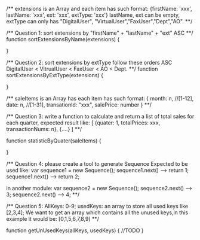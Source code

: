 /**
  extensions is an Array and each item has such format:
  {firstName: 'xxx', lastName: 'xxx', ext: 'xxx', extType: 'xxx'}
  lastName, ext can be empty, extType can only has "DigitalUser", "VirtualUser","FaxUser","Dept","AO".
**/

/**
  Question 1: sort extensions by "firstName" + "lastName" + "ext" ASC
**/
function sortExtensionsByName(extensions) {

}


/**
  Question 2: sort extensions by extType follow these orders ASC
  DigitalUser < VitrualUser < FaxUser < AO < Dept.
**/
function sortExtensionsByExtType(extensions) {

}

/**
  saleItems is an Array has each item has such format:
  {
  month: n, //[1-12],
  date: n, //[1-31],
  transationId: "xxx",
  salePrice: number
  }
**/

/**
  Question 3: write a function to calculate and return a list of total sales for each quarter, expected result like:
  [
  {quater: 1, totalPrices: xxx, transactionNums: n},
  {....}
  ]
**/

function statisticByQuater(saleItems) {

}

/**
  Question 4: please create a tool to generate Sequence
  Expected to be used like:
  var sequence1 = new Sequence();
  sequence1.next() --> return 1;
  sequence1.next() --> return 2;

  in another module:
  var sequence2 = new Sequence();
  sequence2.next() --> 3;
  sequence2.next() --> 4;
**/




/**
    Question 5:
    AllKeys: 0-9;
    usedKeys: an array to store all used keys like [2,3,4];
    We want to get an array which contains all the unused keys,in this example it would be: [0,1,5,6,7,8,9]
**/

function getUnUsedKeys(allKeys, usedKeys) {
  //TODO
}

